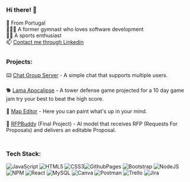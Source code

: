 ##
### Hi there! 👋
📍 From Portugal<br> 🤸🏻‍♂️ A former gymnast who loves software development<br> 🏋️‍♂️ A sports enthusiast<br> 📫 [Contact me through Linkedin](https://www.linkedin.com/in/joão-p-pereira)

##
### Projects:
⌨️ [Chat Group Server](https://github.com/jpopcp/Group_Chat_Server) - A simple chat that supports multiple users.<br><br> 
🐕 [Lama Apocalipse](https://github.com/jpopcp/Lama_Apocalipse) - A tower defense game projected for a 10 day game jam try your best to beat the high score. <br><br> 
🎨 [Map Editor](https://github.com/jpopcp/Map_Editor) - Here you can paint what's up in your mind.<br><br>
🤖 [RFPBuddy](https://github.com/jpopcp/RFPBuddy)  (Final Project) - AI model that receives RFP (Requests For Proposals) and delivers an editable Proposal.<br><br>

##
### Tech Stack:
![JavaScript](https://img.shields.io/badge/javascript-%23323330.svg?style=for-the-badge&logo=javascript&logoColor=%23F7DF1E) ![HTML5](https://img.shields.io/badge/html5-%23E34F26.svg?style=for-the-badge&logo=html5&logoColor=white) ![CSS3](https://img.shields.io/badge/css3-%231572B6.svg?style=for-the-badge&logo=css3&logoColor=white)![GithubPages](https://img.shields.io/badge/github%20pages-121013?style=for-the-badge&logo=github&logoColor=white) ![Bootstrap](https://img.shields.io/badge/bootstrap-%238511FA.svg?style=for-the-badge&logo=bootstrap&logoColor=white) ![NodeJS](https://img.shields.io/badge/node.js-6DA55F?style=for-the-badge&logo=node.js&logoColor=white) ![NPM](https://img.shields.io/badge/NPM-%23CB3837.svg?style=for-the-badge&logo=npm&logoColor=white) ![React](https://img.shields.io/badge/react-%2320232a.svg?style=for-the-badge&logo=react&logoColor=%2361DAFB) ![MySQL](https://img.shields.io/badge/mysql-%2300000f.svg?style=for-the-badge&logo=mysql&logoColor=white) ![Canva](https://img.shields.io/badge/Canva-%2300C4CC.svg?style=for-the-badge&logo=Canva&logoColor=white) ![Postman](https://img.shields.io/badge/Postman-FF6C37?style=for-the-badge&logo=postman&logoColor=white) ![Trello](https://img.shields.io/badge/Trello-%23026AA7.svg?style=for-the-badge&logo=Trello&logoColor=white) ![Jira](https://img.shields.io/badge/jira-%230A0FFF.svg?style=for-the-badge&logo=jira&logoColor=white)

##

